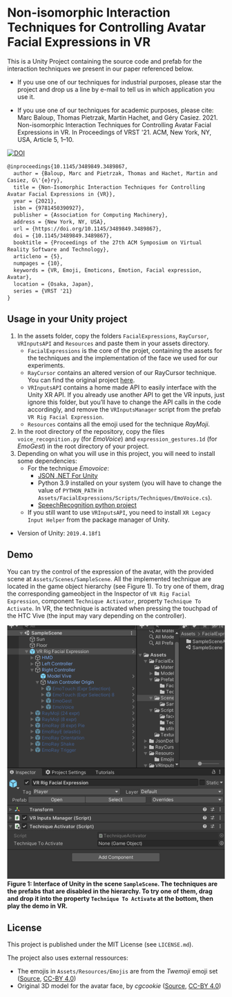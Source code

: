# Non-isomorphic Interaction Techniques for Controlling Avatar Facial Expressions in VR

This is a Unity Project containing the source code and prefab for the interaction techniques we present in our paper referenced below.

- If you use one of our techniques for industrial purposes, please star the project and drop us a line by e-mail to tell us in which application you use it.

- If you use one of our techniques for academic purposes, please cite: Marc Baloup, Thomas Pietrzak, Martin Hachet, and Géry Casiez. 2021. Non-isomorphic Interaction Techniques for Controlling Avatar Facial Expressions in VR. In Proceedings of VRST '21. ACM, New York, NY, USA, Article 5, 1–10.

[![DOI](https://img.shields.io/badge/doi-10.1145%2F3489849.3489867-blue)](https://doi.org/10.1145/3489849.3489867)

```
@inproceedings{10.1145/3489849.3489867,
  author = {Baloup, Marc and Pietrzak, Thomas and Hachet, Martin and Casiez, G\'{e}ry},
  title = {Non-Isomorphic Interaction Techniques for Controlling Avatar Facial Expressions in {VR}},
  year = {2021},
  isbn = {9781450390927},
  publisher = {Association for Computing Machinery},
  address = {New York, NY, USA},
  url = {https://doi.org/10.1145/3489849.3489867},
  doi = {10.1145/3489849.3489867},
  booktitle = {Proceedings of the 27th ACM Symposium on Virtual Reality Software and Technology},
  articleno = {5},
  numpages = {10},
  keywords = {VR, Emoji, Emoticons, Emotion, Facial expression, Avatar},
  location = {Osaka, Japan},
  series = {VRST '21}
}
```


## Usage in your Unity project

1. In the assets folder, copy the folders `FacialExpressions`, `RayCursor`, `VRInputsAPI` and `Resources` and paste them in your assets directory.
   - `FacialExpressions` is the core of the projet, containing the assets for the techniques and the implementation of the face we used for our experiments.
   - `RayCursor` contains an altered version of our RayCursor technique. You can find the original project [here](https://github.com/LokiResearch/RayCursor).
   - `VRInputsAPI` contains a home made API to easily interface with the Unity XR API. If you already use another API to get the VR inputs, just ignore this folder, but you’ll have to change the API calls in the code accordingly, and remove the `VRInputsManager` script from the prefab `VR Rig Facial Expression`.
   - `Resources` contains all the emoji used for the technique _RayMoji_.
2. In the root directory of the repository, copy the files `voice_recognition.py` (for _EmoVoice_) and `expression_gestures.1d` (for _EmoGest_) in the root directory of your project.
3. Depending on what you will use in this project, you will need to install some dependencies:
   - For the technique _Emovoice_:
      - [JSON .NET For Unity](https://assetstore.unity.com/packages/tools/input-management/json-net-for-unity-11347)
	  - Python 3.9 installed on your system (you will have to change the value of `PYTHON_PATH` in `Assets/FacialExpressions/Scripts/Techniques/EmoVoice.cs`).
      - [SpeechRecognition python project](https://pypi.org/project/SpeechRecognition/)
   - If you still want to use `VRInputsAPI`, you need to install `XR Legacy Input Helper` from the package manager of Unity.

- Version of Unity: `2019.4.18f1`

## Demo

You can try the control of the expression of the avatar, with the provided scene at `Assets/Scenes/SampleScene`. All the implemented technique are located in the game object hierarchy (see Figure 1). To try one of them, drag the corresponding gameobject in the Inspector of `VR Rig Facial Expression`, component `Technique Activator`, property `Technique To Activate`.
In VR, the technique is activated when pressing the touchpad of the HTC Vive (the input may vary depending on the controller).

![Unity interface of the SampleScene](https://raw.githubusercontent.com/LokiResearch/AvatarFacialExpressions/main/readme_demo.png)  
**Figure 1: Interface of Unity in the scene `SampleScene`. The techniques are the prefabs that are disabled in the hierarchy. To try one of them, drag and drop it into the property `Technique To Activate` at the bottom, then play the demo in VR.**

## License

This project is published under the MIT License (see `LICENSE.md`).

The project also uses external ressources:
- The emojis in `Assets/Resources/Emojis` are from the _Twemoji_ emoji set ([Source](https://github.com/twitter/twemoji), [CC-BY 4.0](https://creativecommons.org/licenses/by/4.0/))
- Original 3D model for the avatar face, by _cgcookie_ ([Source](https://www.blendswap.com/blend/22625), [CC-BY 4.0](https://creativecommons.org/licenses/by/4.0/))
